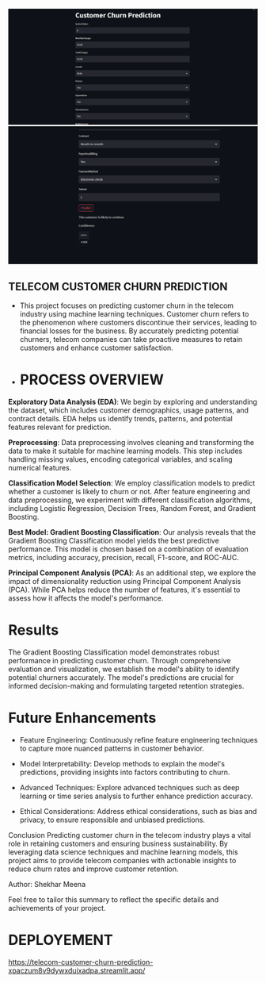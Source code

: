![Image_1](Image.png)
![Image_2](image_2.png)

## TELECOM CUSTOMER CHURN PREDICTION ##
- This project focuses on predicting customer churn in the telecom industry using machine learning techniques. Customer churn refers to the phenomenon where customers discontinue their services, leading to financial losses for the business. By accurately predicting potential churners, telecom companies can take proactive measures to retain customers and enhance customer satisfaction.

- # PROCESS OVERVIEW #
**Exploratory Data Analysis (EDA)**: We begin by exploring and understanding the dataset, which includes customer demographics, usage patterns, and contract details. EDA helps us identify trends, patterns, and potential features relevant for prediction.

**Preprocessing**: Data preprocessing involves cleaning and transforming the data to make it suitable for machine learning models. This step includes handling missing values, encoding categorical variables, and scaling numerical features.

**Classification Model Selection**: We employ classification models to predict whether a customer is likely to churn or not. After feature engineering and data preprocessing, we experiment with different classification algorithms, including Logistic Regression, Decision Trees, Random Forest, and Gradient Boosting.

**Best Model: Gradient Boosting Classification**: Our analysis reveals that the Gradient Boosting Classification model yields the best predictive performance. This model is chosen based on a combination of evaluation metrics, including accuracy, precision, recall, F1-score, and ROC-AUC.

**Principal Component Analysis (PCA)**: As an additional step, we explore the impact of dimensionality reduction using Principal Component Analysis (PCA). While PCA helps reduce the number of features, it's essential to assess how it affects the model's performance.

# Results
The Gradient Boosting Classification model demonstrates robust performance in predicting customer churn. Through comprehensive evaluation and visualization, we establish the model's ability to identify potential churners accurately. The model's predictions are crucial for informed decision-making and formulating targeted retention strategies.

# Future Enhancements
- Feature Engineering: Continuously refine feature engineering techniques to capture more nuanced patterns in customer behavior.

- Model Interpretability: Develop methods to explain the model's predictions, providing insights into factors contributing to churn.

- Advanced Techniques: Explore advanced techniques such as deep learning or time series analysis to further enhance prediction accuracy.

- Ethical Considerations: Address ethical considerations, such as bias and privacy, to ensure responsible and unbiased predictions.

Conclusion
Predicting customer churn in the telecom industry plays a vital role in retaining customers and ensuring business sustainability. By leveraging data science techniques and machine learning models, this project aims to provide telecom companies with actionable insights to reduce churn rates and improve customer retention.

Author: Shekhar Meena

Feel free to tailor this summary to reflect the specific details and achievements of your project.

# DEPLOYEMENT 

https://telecom-customer-churn-prediction-xpaczum8v9dywxduixadpa.streamlit.app/
